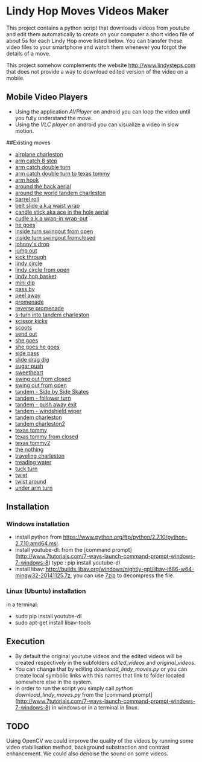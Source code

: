 # Lindy Hop Moves Videos Maker
This project contains a python script that downloads videos from *youtube* and edit them automatically to create on your computer a short video file of about 5s for each Lindy Hop move listed below. You can transfer these video files to your smartphone and watch them whenever you forgot the details of a move.

This project somehow complements the website http://www.lindysteps.com that does not provide a way to download edited version of the video on a mobile.

## Mobile Video Players 

* Using the application *AVPlayer* on android you can loop the video until you fully understand the move.
* Using the *VLC player* on android you can visualize a video in slow motion.

##Existing moves

* [airplane charleston ](https://www.yourepeat.com/watch/?v=-eQaOZXJdkA&start_at=19&end_at=30)
* [arm catch 8 step](https://www.yourepeat.com/watch/?v=HYcuxW5_ilg&start_at=25&end_at=31)
* [arm catch double turn](https://www.yourepeat.com/watch/?v=HYcuxW5_ilg&start_at=32&end_at=38)
* [arm catch double turn to texas tommy ](https://www.yourepeat.com/watch/?v=HYcuxW5_ilg&start_at=63&end_at=72)
* [arm hook](https://www.yourepeat.com/watch/?v=JwkFqwdFbNI&start_at=8&end_at=14)
* [around the back aerial](https://www.yourepeat.com/watch/?v=h9s05OCKfFs&start_at=1&end_at=6)
* [around the world tandem charleston](https://www.yourepeat.com/watch/?v=anNXA6YZ3Ug&start_at=77&end_at=83)
* [barrel roll](https://www.yourepeat.com/watch/?v=mLkkUDXE65Y&start_at=21&end_at=26)
* [belt slide a.k.a waist wrap](https://www.yourepeat.com/watch/?v=USXmK5QXwCc&start_at=56&end_at=60)
* [candle stick aka ace in the hole aerial](https://www.yourepeat.com/watch/?v=n0Me9s2qPEU&start_at=131&end_at=138)
* [cudle a.k.a wrap-in wrap-out](https://www.yourepeat.com/watch/?v=USXmK5QXwCc&start_at=139&end_at=146)
* [he goes](https://www.yourepeat.com/watch/?v=CF0KIsQR6A4&start_at=99&end_at=104)
* [inside turn swingout from open](https://www.yourepeat.com/watch/?v=9XkYi-s5YWw&start_at=101&end_at=107)
* [inside turn swingout fromclosed](https://www.yourepeat.com/watch/?v=TlUwWjbyeN0&start_at=29&end_at=33)
* [johnny's drop](https://www.yourepeat.com/watch/?v=QRb9mO9DTY0&start_at=26&end_at=30)
* [jump out](https://www.yourepeat.com/watch/?v=mLkkUDXE65Y&start_at=113&end_at=120)
* [kick through](https://www.yourepeat.com/watch/?v=dPjS6QVqltk&start_at=107&end_at=120)
* [lindy circle](https://www.yourepeat.com/watch/?v=CF0KIsQR6A4&start_at=145&end_at=150)
* [lindy circle from open](https://www.yourepeat.com/watch/?v=pnWF9Lb7QaU&start_at=87&end_at=94)
* [lindy hop basket](https://www.yourepeat.com/watch/?v=yR-H2MKsOTM&start_at=148&end_at=156)
* [mini dip](https://www.yourepeat.com/watch/?v=WWBWpZQ8ixs&start_at=152&end_at=159)
* [pass by](https://www.yourepeat.com/watch/?v=YIiYOJWo87o&start_at=7&end_at=14)
* [peel away](https://www.yourepeat.com/watch/?v=XsV7uIbozNA&start_at=74&end_at=79)
* [promenade](https://www.yourepeat.com/watch/?v=CF0KIsQR6A4&start_at=109&end_at=114)
* [reverse promenade](https://www.yourepeat.com/watch/?v=CF0KIsQR6A4&start_at=116&end_at=121)
* [s-turn into tandem charleston](https://www.yourepeat.com/watch/?v=5MEfGPNf3nE&start_at=33&end_at=43)
* [scissor kicks](https://www.yourepeat.com/watch/?v=Hk3ICwPsgbU&start_at=48&end_at=54)
* [scoots](https://www.yourepeat.com/watch/?v=HYcuxW5_ilg&start_at=31&end_at=41)
* [send out](https://www.yourepeat.com/watch/?v=EHubFEiS4tk&start_at=305&end_at=310)
* [she goes](https://www.yourepeat.com/watch/?v=rbxqTcKj2U8&start_at=21&end_at=27)
* [she goes he goes](https://www.yourepeat.com/watch/?v=91FZSR9wQKk&start_at=55&end_at=61)
* [side pass](https://www.yourepeat.com/watch/?v=bv_Xsyy3uAY&start_at=58&end_at=64)
* [slide drag dig](https://www.yourepeat.com/watch/?v=mLkkUDXE65Y&start_at=140&end_at=146)
* [sugar push](https://www.yourepeat.com/watch/?v=KJGrzuTPj2o&start_at=92&end_at=97)
* [sweetheart](https://www.yourepeat.com/watch/?v=cjQIwvnfI3Q&start_at=141&end_at=149)
* [swing out from closed](https://www.yourepeat.com/watch/?v=YSnlHV_GCA0&start_at=60&end_at=64)
* [swing out from open](https://www.yourepeat.com/watch/?v=YSnlHV_GCA0&start_at=67&end_at=71)
* [tandem - Side by Side Skates](https://www.yourepeat.com/watch/?v=gnfTt8eqHgQ&start_at=34&end_at=47)
* [tandem - follower turn](https://www.yourepeat.com/watch/?v=jU0NWSu2x0o&start_at=49&end_at=57)
* [tandem - push away exit](https://www.yourepeat.com/watch/?v=jU0NWSu2x0o&start_at=59&end_at=67)
* [tandem - windshield wiper](https://www.yourepeat.com/watch/?v=jU0NWSu2x0o&start_at=35&end_at=46)
* [tandem charleston](https://www.yourepeat.com/watch/?v=hlkp-XMeQOM&start_at=65&end_at=82)
* [tandem charleston2](https://www.yourepeat.com/watch/?v=jU0NWSu2x0o&start_at=28&end_at=37)
* [texas tommy](https://www.yourepeat.com/watch/?v=YSnlHV_GCA0&start_at=84&end_at=89)
* [texas tommy from closed](https://www.yourepeat.com/watch/?v=GzyQldsVDb0&start_at=15&end_at=21)
* [texas tommy2](https://www.yourepeat.com/watch/?v=U9PJO-Keu-M&start_at=64&end_at=71)
* [the nothing](https://www.yourepeat.com/watch/?v=rfUdoXikhMc&start_at=17&end_at=21)
* [traveling charleston](https://www.yourepeat.com/watch/?v=aoMux5a-32c&start_at=21&end_at=34)
* [treading water](https://www.yourepeat.com/watch/?v=rbxqTcKj2U8&start_at=33&end_at=39)
* [tuck turn](https://www.yourepeat.com/watch/?v=uDARWpHsF-Y&start_at=150&end_at=154)
* [twist](https://www.yourepeat.com/watch/?v=ZHdXSX0pbp4&start_at=21&end_at=29)
* [twist around](https://www.yourepeat.com/watch/?v=Dt4DYHQ-yYE&start_at=51&end_at=60)
* [under arm turn](https://www.yourepeat.com/watch/?v=uDARWpHsF-Y&start_at=117&end_at=121)

## Installation

### Windows installation


 * install python from https://www.python.org/ftp/python/2.7.10/python-2.7.10.amd64.msi.
 * install youtube-dl: from the [command prompt] (http://www.7tutorials.com/7-ways-launch-command-prompt-windows-7-windows-8) type : pip install youtube-dl
 * install libav: http://builds.libav.org/windows/nightly-gpl/libav-i686-w64-mingw32-20141125.7z, you can use [7zip](http://www.7-zip.org/) to decompress the file.

### Linux (Ubuntu) installation
 in a terminal: 
 * sudo pip install youtube-dl
 * sudo apt-get install libav-tools

## Execution

* By default the original youtube videos and the edited videos will be created respectively in the subfolders *edited_videos* and *original_videos*.
* You can change that by editing *download_lindy_moves.py* or you can create local symbolic links with this names that link to folder located somewhere else in the system.
* In order to run the script you simply call *python download_lindy_moves.py* from the [command prompt] (http://www.7tutorials.com/7-ways-launch-command-prompt-windows-7-windows-8) in windows or in a terminal in linux.

## TODO

Using OpenCV we could improve the quality of the videos by running some video stabilisation method, background substraction and contrast enhancement.
We could also denoise the sound on some videos.













